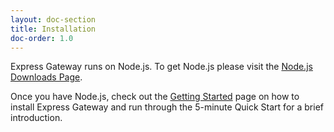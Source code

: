 ```yaml
---
layout: doc-section
title: Installation
doc-order: 1.0
---
```

Express Gateway runs on Node.js. To get Node.js please visit the [Node.js Downloads Page](https://nodejs.org/en/download/).

Once you have Node.js, check out the [Getting Started](/getting-started) page on how to install Express Gateway and run through the 5-minute Quick Start for a brief introduction.
